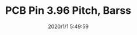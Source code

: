 ﻿---
layout: post 
title: PCB Pin 3.96 Pitch, Barss
tags: 1.58
categories: housing-terminal
overview: PCB Pin 3.96 Pitch, Barss
series: Faston
part_number: 2-396-001
thumb_img: static/202006/222-thumb-20200629073759.jpg
image: static/202006/222-20200629073759.jpg
date: 2020/1/1 5:49:59
---



